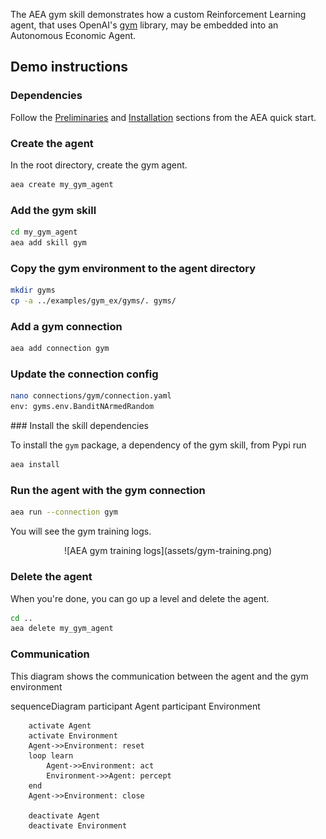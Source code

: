 The AEA gym skill demonstrates how a custom Reinforcement Learning agent, that uses OpenAI's <a href="https://gym.openai.com" target=_blank>gym</a> library, may be embedded into an Autonomous Economic Agent.


## Demo instructions

### Dependencies

Follow the <a href="../quickstart/#preliminaries">Preliminaries</a> and <a href="../quickstart/#installation">Installation</a> sections from the AEA quick start.

### Create the agent
In the root directory, create the gym agent.
``` bash
aea create my_gym_agent
```


### Add the gym skill 
``` bash
cd my_gym_agent
aea add skill gym
```


### Copy the gym environment to the agent directory
``` bash
mkdir gyms
cp -a ../examples/gym_ex/gyms/. gyms/
```


### Add a gym connection
``` bash
aea add connection gym
```


### Update the connection config
``` bash
nano connections/gym/connection.yaml
env: gyms.env.BanditNArmedRandom
```

### Install the skill dependencies

To install the `gym` package, a dependency of the gym skill, from Pypi run
``` bash
aea install
```


### Run the agent with the gym connection

``` bash
aea run --connection gym
```

You will see the gym training logs.


<center>![AEA gym training logs](assets/gym-training.png)</center>


### Delete the agent

When you're done, you can go up a level and delete the agent.

``` bash
cd ..
aea delete my_gym_agent
```

### Communication
This diagram shows the communication between the agent and the gym environment 

<div class="mermaid">
    sequenceDiagram
        participant Agent
        participant Environment
    
        activate Agent
        activate Environment
        Agent->>Environment: reset
        loop learn
            Agent->>Environment: act
            Environment->>Agent: percept
        end
        Agent->>Environment: close
        
        deactivate Agent
        deactivate Environment
</div>

<br/>
